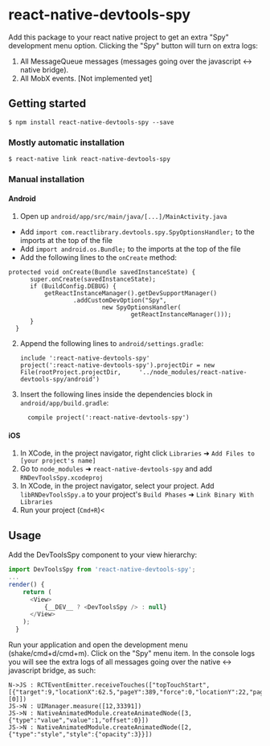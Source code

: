 
# react-native-devtools-spy

Add this package to your react native project to get an extra "Spy" development menu option.
Clicking the "Spy" button will turn on extra logs:
1. All MessageQueue messages (messages going over the javascript <-> native bridge).
2. All MobX events. [Not implemented yet]

## Getting started

`$ npm install react-native-devtools-spy --save`

### Mostly automatic installation

`$ react-native link react-native-devtools-spy`

### Manual installation

#### Android

1. Open up `android/app/src/main/java/[...]/MainActivity.java`
  - Add `import com.reactlibrary.devtools.spy.SpyOptionsHandler;` to the imports at the top of the file
  - Add `import android.os.Bundle;` to the imports at the top of the file
  - Add the following lines to the `onCreate` method:
  ```
  protected void onCreate(Bundle savedInstanceState) {
        super.onCreate(savedInstanceState);
        if (BuildConfig.DEBUG) {
            getReactInstanceManager().getDevSupportManager()
                    .addCustomDevOption("Spy",
                            new SpyOptionsHandler(
                                    getReactInstanceManager()));
        }
    } 
  ```
    
2. Append the following lines to `android/settings.gradle`:
  	```
  	include ':react-native-devtools-spy'
  	project(':react-native-devtools-spy').projectDir = new File(rootProject.projectDir, 	'../node_modules/react-native-devtools-spy/android')
  	```
3. Insert the following lines inside the dependencies block in `android/app/build.gradle`:
  	```
      compile project(':react-native-devtools-spy')
  	```

#### iOS

1. In XCode, in the project navigator, right click `Libraries` ➜ `Add Files to [your project's name]`
2. Go to `node_modules` ➜ `react-native-devtools-spy` and add `RNDevToolsSpy.xcodeproj`
3. In XCode, in the project navigator, select your project. Add `libRNDevToolsSpy.a` to your project's `Build Phases` ➜ `Link Binary With Libraries`
4. Run your project (`Cmd+R`)<

## Usage
Add the DevToolsSpy component to your view hierarchy:
```javascript
import DevToolsSpy from 'react-native-devtools-spy';
...
render() {
    return (
      <View>
          {__DEV__ ? <DevToolsSpy /> : null}
      </View>
    );
  }
```
Run your application and open the development menu (shake/cmd+d/cmd+m).
Click on the "Spy" menu item.
In the console logs you will see the extra logs of all messages going over the native <-> javascript bridge, as such:
```
N->JS : RCTEventEmitter.receiveTouches(["topTouchStart",[{"target":9,"locationX":62.5,"pageY":389,"force":0,"locationY":22,"pageX":197,"identifier":1,"timestamp":190140621.128411}],[0]])
JS->N : UIManager.measure([12,33391])
JS->N : NativeAnimatedModule.createAnimatedNode([3,{"type":"value","value":1,"offset":0}])
JS->N : NativeAnimatedModule.createAnimatedNode([2,{"type":"style","style":{"opacity":3}}])
```
